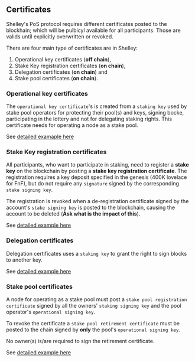 ## Certificates

Shelley's PoS protocol requires different certificates posted to the blockhain; which will be pulbicyl available for all participants. Those are valids until explicitly overwritten or revoked.

There are four main type of certificates are in Shelley:
1. Operational key certificates (__off chain__),
2. Stake Key registration certificates (__on chain__),
3. Delegation certificates (__on chain__) and
4. Stake pool certificates (__on chain__).

### Operational key certificates

The `operational key certificate`'s is created from a `staking key`
used by stake pool operators for protecting their pool(s) and keys, signing bocke, participating in the lottery and not for delegating staking rights.
This certificate needs for operating a node as a stake pool. 

See [detailed examaple here](./Operators.md#run-a-node-with-operational-key-certificate)


### Stake Key registration certificates

All participants, who want to participate in staking, need to register a __stake key__ on the blockchain by posting a __stake key registration certificate__. The registration requires a key deposit specified in the genesis (400K lovelace for FnF), but do not require any `signature` signed by the corresponding `stake signing key`.

The registration is revoked when a de-registration certificate signed by the account's `stake signing key` is posted to the blockchain, causing the account to be deleted (__Ask what is the impact of this__).

See [detailed example here](/Operators.md#create-stake-key-registration-certificate)

### Delegation certificates

Delegation certificates uses a `staking key` to grant the right to sign blocks to another key. 

See [detailed example here](/Operators.md#create-the-stake-owners-delegation-certificate)

### Stake pool certificates

A node for operating as a stake pool must post a `stake pool registration certificate` signed by all the owners' `staking signing key` and the pool operator's `operational signing key`. 

To revoke the certificate a `stake pool retirement certificate` must be posted to the chain signed by __only__ the pool's `operational signing key`.

No owner(s) is/are required to sign the retirement certificate.

See [detailed example here](./Operators.md#run-a-node-with-operational-key-certificate)


